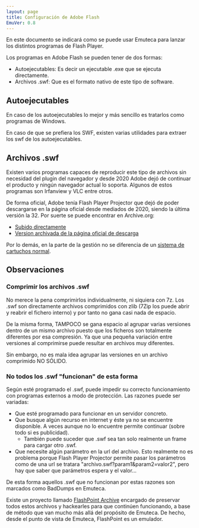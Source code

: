 ```yaml
---
layout: page
title: Configuración de Adobe Flash
EmuVer: 0.8
---
```

En este documento se indicará como se puede usar Emuteca para lanzar los distintos programas de Flash Player.

Los programas en Adobe Flash se pueden tener de dos formas:

* Autoejecutables: Es decir un ejecutable .exe que se ejecuta directamente.
* Archivos .swf: Que es el formato nativo de este tipo de software. 


## Autoejecutables ##

En caso de los autoejecutables lo mejor y más sencillo es tratarlos como programas de  Windows.

En caso de que se prefiera los SWF, existen varias utilidades para extraer los swf de los autoejecutables.


## Archivos .swf ##

Existen varios programas capaces de reproducir este tipo de archivos sin necesidad del plugin del navegador y desde 2020 Adobe dejó de continuar el producto y ningún navegador actual lo soporta. Algunos de estos programas son Irfanview y VLC entre otros.

De forma oficial, Adobe tenía Flash Player Projector que dejó de poder descargarse en la página oficial desde mediados de 2020, siendo la última versión la 32. Por suerte se puede encontrar en Archive.org:

* [Subido directamente](https://archive.org/details/adobe-flash-player-projector)
* [Version archivada de la página oficial de descarga](https://web.archive.org/web/20210714135833/https://www.adobe.com/support/flashplayer/debug_downloads.html)

Por lo demás, en la parte de la gestión no se diferencia de un [sistema de cartuchos normal](Cart-Config).

## Observaciones ##

### Comprimir los archivos .swf ###

No merece la pena comprimirlos individualmente, ni siquiera con 7z. Los .swf son directamente archivos comprimidos con zlib (7Zip los puede abrir y reabrir el fichero interno) y por tanto no gana casi nada de espacio. 

De la misma forma, TAMPOCO se gana espacio al agrupar varias versiones dentro de un mismo archivo puesto que los ficheros son totalmente diferentes por esa compresión. Ya que una pequeña variación entre versiones al comprimirse puede resultar en archivos muy diferentes.

Sin embargo, no es mala idea agrupar las versiones en un archivo comprimido NO SÓLIDO.


### No todos los .swf "funcionan" de esta forma ###

Según esté programado el .swf, puede impedir su correcto funcionamiento con programas externos a modo de protección. Las razones puede ser variadas:

  * Que esté programado para funcionar en un servidor concreto.
  * Que busque algún recurso en internet y éste ya no se encuentre disponible. A veces aunque no lo encuentre permite continuar (sobre todo si es publicidad).
    * También puede suceder que .swf sea tan solo realmente un frame para cargar otro .swf.
  * Que necesite algún parámetro en la url del archivo. Esto realmente no es problema porque Flash Player Projector permite pasar los parámetros como de una url se tratara "archivo.swf?param1&param2=valor2", pero hay que saber que parámetros espera y el valor...  
  
De esta forma aquellos .swf que no funcionan por estas razones son marcados como BadDumps en Emuteca.

Existe un proyecto llamado [FlashPoint Archive](https://flashpointarchive.org/) encargado de preservar todos estos archivos y hackearles para que continúen funcionando, a base de método que van mucho más allá del propósito de Emuteca. De hecho, desde el punto de vista de Emuteca, FlashPoint es un emulador.



